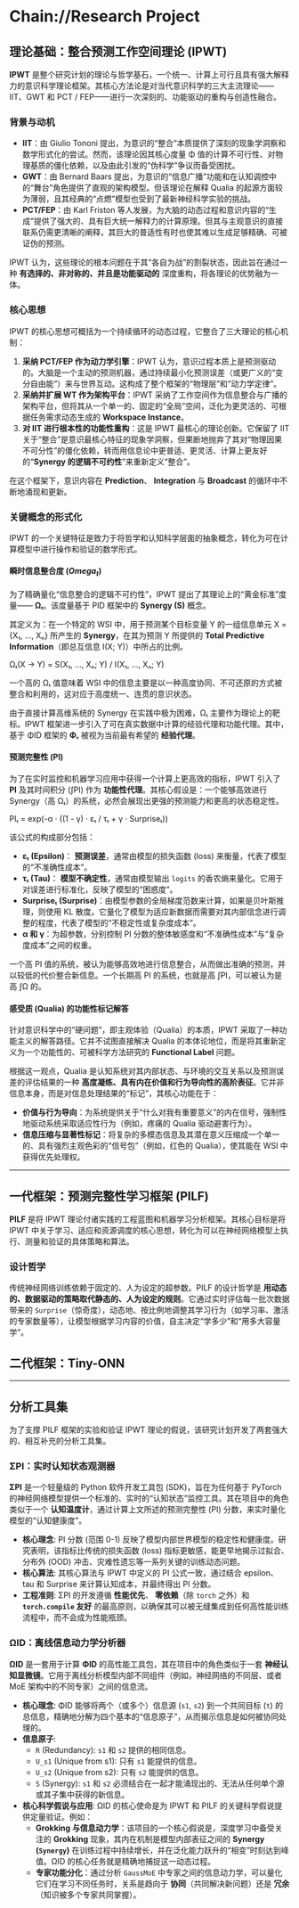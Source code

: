 # Chain://Research Project

## 理论基础：整合预测工作空间理论 (IPWT)

**IPWT** 是整个研究计划的理论与哲学基石，一个统一、计算上可行且具有强大解释力的意识科学理论框架。其核心方法论是对当代意识科学的三大主流理论——IIT、GWT 和 PCT / FEP——进行一次深刻的、功能驱动的重构与创造性融合。

### 背景与动机

- **IIT**：由 Giulio Tononi 提出，为意识的“整合”本质提供了深刻的现象学洞察和数学形式化的尝试。然而，该理论因其核心度量 Φ 值的计算不可行性、对物理基质的僵化依赖，以及由此引发的“伪科学”争议而备受困扰。
- **GWT**：由 Bernard Baars 提出，为意识的“信息广播”功能和在认知调控中的“舞台”角色提供了直观的架构模型。但该理论在解释 Qualia 的起源方面较为薄弱，且其经典的“点燃”模型也受到了最新神经科学实验的挑战。
- **PCT/FEP**：由 Karl Friston 等人发展，为大脑的动态过程和意识内容的“生成”提供了强大的、具有巨大统一解释力的计算原理。但其与主观意识的直接联系仍需更清晰的阐释，其巨大的普适性有时也使其难以生成足够精确、可被证伪的预测。

IPWT 认为，这些理论的根本问题在于其“各自为战”的割裂状态，因此旨在通过一种 **有选择的、非对称的、并且是功能驱动的** 深度重构，将各理论的优势融为一体。

### 核心思想

IPWT 的核心思想可概括为一个持续循环的动态过程，它整合了三大理论的核心机制：

1. **采纳 PCT/FEP 作为动力学引擎**：IPWT 认为，意识过程本质上是预测驱动的。大脑是一个主动的预测机器，通过持续最小化预测误差（或更广义的“变分自由能”）来与世界互动。这构成了整个框架的“物理层”和“动力学定律”。
2. **采纳并扩展 WT 作为架构平台**：IPWT 采纳了工作空间作为信息整合与广播的架构平台，但将其从一个单一的、固定的“全局”空间，泛化为更灵活的、可根据任务需求动态生成的 **Workspace Instance**。
3. **对 IIT 进行根本性的功能性重构**：这是 IPWT 最核心的理论创新。它保留了 IIT 关于“整合”是意识最核心特征的现象学洞察，但果断地抛弃了其对“物理因果不可分性”的僵化依赖，转而用信息论中更普适、更灵活、计算上更友好的“**Synergy 的逻辑不可约性**”来重新定义“整合”。

在这个框架下，意识内容在 **Prediction**、 **Integration** 与 **Broadcast** 的循环中不断地涌现和更新。

### 关键概念的形式化

IPWT 的一个关键特征是致力于将哲学和认知科学层面的抽象概念，转化为可在计算模型中进行操作和验证的数学形式。

#### 瞬时信息整合度 ($Omega_t$)

为了精确量化“信息整合的逻辑不可约性”，IPWT 提出了其理论上的“黄金标准”度量—— **Ωₜ**。该度量基于 PID 框架中的 **Synergy (S)** 概念。

其定义为：在一个特定的 WSI 中，用于预测某个目标变量 Y 的一组信息单元 X = {X₁, ..., Xₙ} 所产生的 **Synergy**，在其为预测 Y 所提供的 **Total Predictive Information**（即总互信息 I(X; Y)）中所占的比例。

Ωₜ(X → Y) = S(X₁, ..., Xₙ; Y) / I(X₁, ..., Xₙ; Y)

一个高的 Ωₜ 值意味着 WSI 中的信息主要是以一种高度协同、不可还原的方式被整合和利用的，这对应于高度统一、连贯的意识状态。

由于直接计算高维系统的 Synergy 在实践中极为困难，Ωₜ 主要作为理论上的靶标。IPWT 框架进一步引入了可在真实数据中计算的经验代理和功能代理。其中，基于 ΦID 框架的 **Φᵣ** 被视为当前最有希望的 **经验代理**。

#### 预测完整性 (PI)

为了在实时监控和机器学习应用中获得一个计算上更高效的指标，IPWT 引入了 **PI** 及其时间积分 (∫PI) 作为 **功能性代理**。其核心假设是：一个能够高效进行 Synergy（高 Ωₜ）的系统，必然会展现出更强的预测能力和更高的状态稳定性。

PIₜ = exp(-α · ((1 - γ) · εₜ / τₜ + γ · Surpriseₜ))

该公式的构成部分包括：

- **εₜ (Epsilon)**： **预测误差**，通常由模型的损失函数 (loss) 来衡量，代表了模型的“不准确性成本”。
- **τₜ (Tau)**： **模型不确定性**，通常由模型输出 `logits` 的香农熵来量化。它用于对误差进行标准化，反映了模型的“困惑度”。
- **Surpriseₜ (Surprise)**：由模型参数的全局梯度范数来计算，如果是贝叶斯推理，则使用 KL 散度。它量化了模型为适应新数据而需要对其内部信念进行调整的程度，代表了模型的“不稳定性或复杂度成本”。
- **α 和 γ**：为超参数，分别控制 PI 分数的整体敏感度和“不准确性成本”与“复杂度成本”之间的权重。

一个高 PI 值的系统，被认为能够高效地进行信息整合，从而做出准确的预测，并以较低的代价整合新信息。一个长期高 PI 的系统，也就是高 ∫PI，可以被认为是高 ∫Ω 的。

#### 感受质 (Qualia) 的功能性标记解答

针对意识科学中的“硬问题”，即主观体验（Qualia）的本质，IPWT 采取了一种功能主义的解答路径。它并不试图直接解决 Qualia 的本体论地位，而是将其重新定义为一个功能性的、可被科学方法研究的 **Functional Label** 问题。

根据这一观点，Qualia 是认知系统对其内部状态、与环境的交互关系以及预测误差的评估结果的一种 **高度凝练、具有内在价值和行为导向性的高阶表征**。它并非信息本身，而是对信息处理结果的“标记”，其核心功能在于：

- **价值与行为导向**：为系统提供关于“什么对我有重要意义”的内在信号，强制性地驱动系统采取适应性行为（例如，疼痛的 Qualia 驱动避害行为）。
- **信息压缩与显著性标记**：将复杂的多模态信息及其潜在意义压缩成一个单一的、具有强烈主观色彩的“信号包”（例如，红色的 Qualia），使其能在 WSI 中获得优先处理权。

---

## 一代框架：预测完整性学习框架 (PILF)

**PILF** 是将 IPWT 理论付诸实践的工程蓝图和机器学习分析框架。其核心目标是将 IPWT 中关于学习、适应和资源调度的核心思想，转化为可以在神经网络模型上执行、测量和验证的具体策略和算法。

### 设计哲学

传统神经网络训练依赖于固定的、人为设定的超参数。PILF 的设计哲学是 **用动态的、数据驱动的策略取代静态的、人为设定的规则**。它通过实时评估每一批次数据带来的 `Surprise`（惊奇度），动态地、按比例地调整其学习行为（如学习率、激活的专家数量等），让模型根据学习内容的价值，自主决定“学多少”和“用多大容量学”。

## 二代框架：Tiny-ONN

---

## 分析工具集

为了支撑 PILF 框架的实验和验证 IPWT 理论的假说，该研究计划开发了两套强大的、相互补充的分析工具集。

### ΣPI：实时认知状态观测器

**ΣPI** 是一个轻量级的 Python 软件开发工具包 (SDK)，旨在为任何基于 PyTorch 的神经网络模型提供一个标准的、实时的“认知状态”监控工具。其在项目中的角色类似于一个 **认知温度计**，通过计算上文所述的预测完整性 (PI) 分数，来实时量化模型的“认知健康度”。

- **核心理念**: PI 分数 (范围 0-1) 反映了模型内部世界模型的稳定性和健康度。研究表明，该指标比传统的损失函数 (loss) 指标更敏感，能更早地揭示过拟合、分布外 (OOD) 冲击、灾难性遗忘等一系列关键的训练动态问题。
- **核心算法**: 其核心算法与 IPWT 中定义的 PI 公式一致，通过结合 epsilon、tau 和 Surprise 来计算认知成本，并最终得出 PI 分数。
- **工程准则**: ΣPI 的开发遵循 **性能优先**、 **零依赖**（除 `torch` 之外）和 **`torch.compile` 友好** 的最高原则，以确保其可以被无缝集成到任何高性能训练流程中，而不会成为性能瓶颈。

### ΩID：离线信息动力学分析器

**ΩID** 是一套用于计算 **ΦID** 的高性能工具包，其在项目中的角色类似于一套 **神经认知显微镜**。它用于离线分析模型内部不同组件（例如，神经网络的不同层、或者 MoE 架构中的不同专家）之间的信息流。

- **核心理念**: ΦID 能够将两个（或多个）信息源 (`s1`, `s2`) 到一个共同目标 (`t`) 的总信息，精确地分解为四个基本的“信息原子”，从而揭示信息是如何被协同处理的。
- **信息原子**:
  - `R` (Redundancy): `s1` 和 `s2` 提供的相同信息。
  - `U_s1` (Unique from s1): 只有 `s1` 能提供的信息。
  - `U_s2` (Unique from s2): 只有 `s2` 能提供的信息。
  - `S` (Synergy): `s1` 和 `s2` 必须结合在一起才能涌现出的、无法从任何单个源或其子集中获得的新信息。
- **核心科学假说与应用**: ΩID 的核心使命是为 IPWT 和 PILF 的关键科学假说提供定量验证。例如：
  - **Grokking 与信息动力学**：该项目的一个核心假说是，深度学习中备受关注的 **Grokking** 现象，其内在机制是模型内部表征之间的 **Synergy (`Synergy`)** 在训练过程中持续增长，并在泛化能力跃升的“相变”时刻达到峰值。ΩID 的核心任务就是精确地捕捉这一动态过程。
  - **专家功能分化**：通过分析 `GaussMoE` 中专家之间的信息动力学，可以量化它们在学习不同任务时，关系是趋向于 **协同**（共同解决新问题）还是 **冗余**（知识被多个专家共同掌握）。